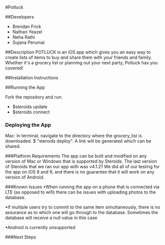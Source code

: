 #Potluck 

##Developers

* Brendan Frick
* Nathan Yeazel
* Neha Rathi
* Sujana Perumal


##Description
POTLUCK is an iOS app which gives you an easy way to create lists of items to buy and share them with your friends and family. Whether it's a grocery list or planning out your next party, Potluck has you covered!

##Installation Instructions

##Running the App

Fork the repository and run: 

+ $steroids update
+ $steroids connect

### Deploying the App

Mac: In terminal, navigate to the directory where the grocery_list is downloaded. 
$ "steroids deploy". A link will be generated which can be shared.

###Platform Requirements
The app can be built and modified on any version of Mac or Windows that is supported by Steroids.
The last version of Steroids that we ran our app with was v4.1.21
We did all of our testing for the app on iOS 8 and 9, and there is no guarantee that it will work on any version of Android.

###Known Issues
•When running the app on a phone that is connected via LTE (as opposed to wifi) there can be issues with uploading photos to the database.

•If multiple users try to commit to the same item simultaneously, there is no assurance as to which one will go through to the database. Sometimes the database will receive a null value in this case

•Android is currently unsupported

###Next Steps

